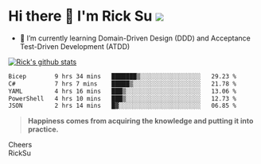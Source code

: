 # Hi there 👋 I'm Rick Su ![](https://komarev.com/ghpvc/?username=ricksu978)
<!--
**ricksu978/ricksu978** is a ✨ _special_ ✨ repository because its `README.md` (this file) appears on your GitHub profile.

Here are some ideas to get you started:

- 🔭 I’m currently working on ...
-->
- 🌱 I’m currently learning Domain-Driven Design (DDD) and Acceptance Test-Driven Development (ATDD)
<!--
- 👯 I’m looking to collaborate on ...
- 🤔 I’m looking for help with ...
- 💬 Ask me about ...
- 📫 How to reach me: ...
- 😄 Pronouns: ...
- ⚡ Fun fact: ...
-->
[![Rick's github stats](https://github-readme-stats.vercel.app/api?username=ricksu978&theme=dark)](https://github.com/ricksu978/ricksu978)

<!--START_SECTION:waka-->

```txt
Bicep        9 hrs 34 mins   ███████▒░░░░░░░░░░░░░░░░░   29.23 %
C#           7 hrs 7 mins    █████▒░░░░░░░░░░░░░░░░░░░   21.78 %
YAML         4 hrs 16 mins   ███▒░░░░░░░░░░░░░░░░░░░░░   13.06 %
PowerShell   4 hrs 10 mins   ███▒░░░░░░░░░░░░░░░░░░░░░   12.73 %
JSON         2 hrs 14 mins   █▓░░░░░░░░░░░░░░░░░░░░░░░   06.85 %
```

<!--END_SECTION:waka-->

> **Happiness comes from acquiring the knowledge and putting it into practice.**

Cheers  
RickSu 
